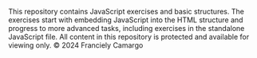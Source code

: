 This repository contains JavaScript exercises and basic structures. The exercises start with embedding JavaScript into the HTML structure and progress to more advanced tasks, including exercises in the standalone JavaScript file.
All content in this repository is protected and available for viewing only. © 2024 Franciely Camargo
